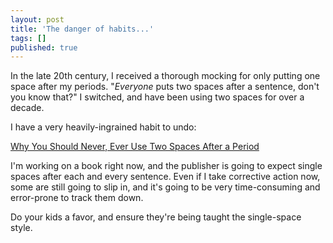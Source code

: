 ```yaml
---
layout: post
title: 'The danger of habits...'
tags: []
published: true
---
```


In the late 20th century, I received a thorough mocking for only
putting one space after my periods. "*Everyone* puts two spaces after
a sentence, don't you know that?" I switched, and have been using two
spaces for over a decade.

I have a very heavily-ingrained habit to undo:

[Why You Should Never, Ever Use Two Spaces After a Period](http://www.slate.com/articles/technology/technology/2011/01/space_invaders.html)

I'm working on a book right now, and the publisher is going to expect
single spaces after each and every sentence. Even if I take corrective
action now, some are still going to slip in, and it's going to be very
time-consuming and error-prone to track them down.

Do your kids a favor, and ensure they're being taught the single-space style.
